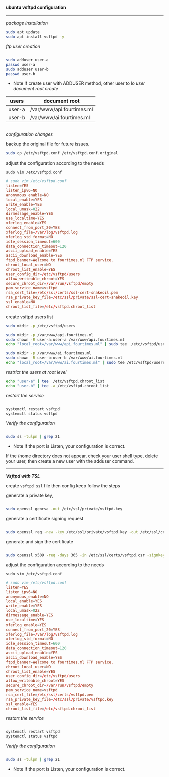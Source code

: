 #### ubuntu vsftpd configuration
---

_package installation_

```bash
sudo apt update
sudo apt install vsftpd -y
```
_ftp user creation_

```bash

sudo adduser user-a
passwd user-a
sudo adduser user-b
passwd user-b
```
* Note If create user with ADDUSER method, other user to lo 
_user document root create_

|users| document root|
|---|---|
|user-a|/var/www/api.fourtimes.ml|
|user-b|/var/www/ai.fourtimes.ml|

```bash

```
_configuration changes_

backup the original file  for future issues.

```bash
sudo cp /etc/vsftpd.conf /etc/vsftpd.conf.original
```

adjust the configuration according to the needs

`sudo vim /etc/vsftpd.conf`

```conf
# sudo vim /etc/vsftpd.conf
listen=YES
listen_ipv6=NO
anonymous_enable=NO
local_enable=YES
write_enable=YES
local_umask=022
dirmessage_enable=YES
use_localtime=YES
xferlog_enable=YES
connect_from_port_20=YES
xferlog_file=/var/log/vsftpd.log
xferlog_std_format=NO
idle_session_timeout=600
data_connection_timeout=120
ascii_upload_enable=YES
ascii_download_enable=YES
ftpd_banner=Welcome to fourtimes.ml FTP service.
chroot_local_user=NO
chroot_list_enable=YES
user_config_dir=/etc/vsftpd/users
allow_writeable_chroot=YES
secure_chroot_dir=/var/run/vsftpd/empty
pam_service_name=vsftpd
rsa_cert_file=/etc/ssl/certs/ssl-cert-snakeoil.pem
rsa_private_key_file=/etc/ssl/private/ssl-cert-snakeoil.key
ssl_enable=NO
chroot_list_file=/etc/vsftpd.chroot_list

```


create vsftpd users list

```bash
sudo mkdir -p /etc/vsftpd/users

sudo mkdir -p /var/www/api.fourtimes.ml
sudo chown -R user-a:user-a /var/www/api.fourtimes.ml
echo "local_root=/var/www/api.fourtimes.ml" | sudo tee  /etc/vsftpd/users/user-a

sudo mkdir -p /var/www/ai.fourtimes.ml
sudo chown -R user-b:user-b /var/www/ai.fourtimes.ml
echo "local_root=/var/www/ai.fourtimes.ml" | sudo tee /etc/vsftpd/users/user-b
```

_restrict the users at root level_

```bash
echo "user-a" | tee  /etc/vsftpd.chroot_list
echo "user-b" | tee -a /etc/vsftpd.chroot_list
```
 
_restart the service_

```bash

systemctl restart vsftpd
systemctl status vsftpd

```

_Verify the configuration_

```bash

sudo ss -tulpn | grep 21

```

 * Note If the port is Listen, your configuration is correct.

If the /home directory does not appear, check your user shell type, delete your user, then create a new user with the adduser command.
 
 ---
 
 _**Vsftpd with TSL**_
 
 create `vsftpd ssl` file then config keep follow the steps
 
 generate a private key,
 
 ```bash

sudo openssl genrsa -out /etc/ssl/private/vsftpd.key

```
 
 generate a certificate signing request
 
 ```bash
 
 sudo openssl req -new -key /etc/ssl/private/vsftpd.key -out /etc/ssl/certs/vsftpd.csr
 
 ```
 generate and sign the certificate
 
 ```bash
 
 sudo openssl x509 -req -days 365 -in /etc/ssl/certs/vsftpd.csr -signkey /etc/ssl/private/vsftpd.key -out /etc/ssl/certs/vsftpd.pem
 
 ```
 
 
 adjust the configuration according to the needs

`sudo vim /etc/vsftpd.conf`

```conf
# sudo vim /etc/vsftpd.conf
listen=YES
listen_ipv6=NO
anonymous_enable=NO
local_enable=YES
write_enable=YES
local_umask=022
dirmessage_enable=YES
use_localtime=YES
xferlog_enable=YES
connect_from_port_20=YES
xferlog_file=/var/log/vsftpd.log
xferlog_std_format=NO
idle_session_timeout=600
data_connection_timeout=120
ascii_upload_enable=YES
ascii_download_enable=YES
ftpd_banner=Welcome to fourtimes.ml FTP service.
chroot_local_user=NO
chroot_list_enable=YES
user_config_dir=/etc/vsftpd/users
allow_writeable_chroot=YES
secure_chroot_dir=/var/run/vsftpd/empty
pam_service_name=vsftpd
rsa_cert_file=/etc/ssl/certs/vsftpd.pem
rsa_private_key_file=/etc/ssl/private/vsftpd.key
ssl_enable=YES
chroot_list_file=/etc/vsftpd.chroot_list

```

_restart the service_

```bash

systemctl restart vsftpd
systemctl status vsftpd

```


_Verify the configuration_

```bash

sudo ss -tulpn | grep 21

```

 * Note If the port is Listen, your configuration is correct.

